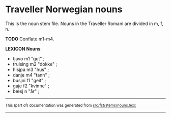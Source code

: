 # Traveller Norwegian nouns
This is the noun stem file. Nouns in the Traveller Romani are divided in m, f, n.

**TODO** Conflate m1-m4.

**LEXICON Nouns** 

* tjavo m1 "gut" ;
* trulsing m2 "dokke" ;
* hisjpa m3 "hus" ;
* danje m4 "tann" ;
* busjni f1 "geit" ;
* gaje f2 "kvinne" ;
* bæsj n "år" ;

* * *

<small>This (part of) documentation was generated from [src/fst/stems/nouns.lexc](https://github.com/giellalt/lang-rmg/blob/main/src/fst/stems/nouns.lexc)</small>

---

